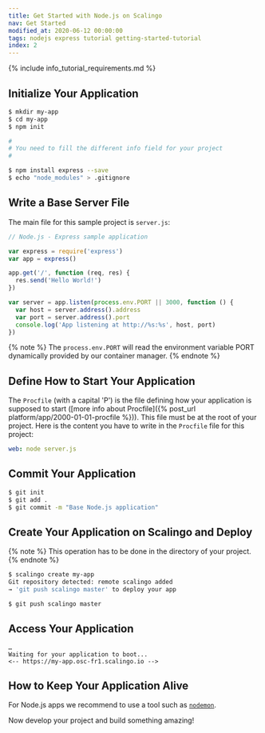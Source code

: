 ```yaml
---
title: Get Started with Node.js on Scalingo
nav: Get Started
modified_at: 2020-06-12 00:00:00
tags: nodejs express tutorial getting-started-tutorial
index: 2
---
```


{% include info_tutorial_requirements.md %}

## Initialize Your Application

```bash
$ mkdir my-app
$ cd my-app
$ npm init

#
# You need to fill the different info field for your project
#

$ npm install express --save
$ echo "node_modules" > .gitignore
```

## Write a Base Server File

The main file for this sample project is `server.js`:

```js
// Node.js - Express sample application

var express = require('express')
var app = express()

app.get('/', function (req, res) {
  res.send('Hello World!')
})

var server = app.listen(process.env.PORT || 3000, function () {
  var host = server.address().address
  var port = server.address().port
  console.log('App listening at http://%s:%s', host, port)
})
```

{% note %}
  The `process.env.PORT` will read the environment variable PORT dynamically provided by our container manager.
{% endnote %}

## Define How to Start Your Application

The `Procfile` (with a capital 'P') is the file defining how your application
is supposed to start ([more info about Procfile]({% post_url
platform/app/2000-01-01-procfile %})). This file must be at the root of your project.
Here is the content you have to write in the `Procfile` file for this project:

```yaml
web: node server.js
```

## Commit Your Application

```bash
$ git init
$ git add .
$ git commit -m "Base Node.js application"
```

## Create Your Application on Scalingo and Deploy

{% note %}
  This operation has to be done in the directory of your project.
{% endnote %}

```bash
$ scalingo create my-app
Git repository detected: remote scalingo added
→ 'git push scalingo master' to deploy your app

$ git push scalingo master
```

## Access Your Application

```text
…
Waiting for your application to boot...
<-- https://my-app.osc-fr1.scalingo.io -->
```

## How to Keep Your Application Alive

For Node.js apps we recommend to use a tool such as [`nodemon`](https://nodemon.io/).


Now develop your project and build something amazing!

